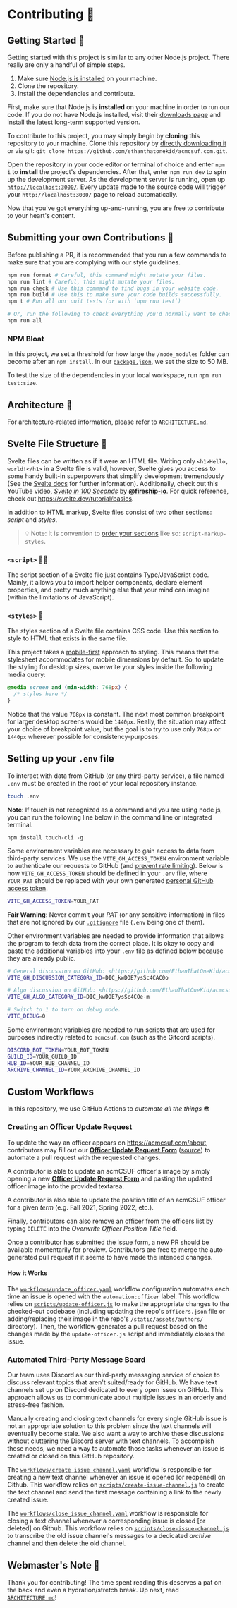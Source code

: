 # Contributing 🤝

## Getting Started 🦕

Getting started with this project is similar to any other Node.js project.
There really are only a handful of simple steps.

1. Make sure [Node.js is installed][node_dl] on your machine.
1. Clone the repository.
1. Install the dependencies and contribute.

First, make sure that Node.js is **installed** on your machine in order to run our code.
If you do not have Node.js installed, visit their [downloads page][node_dl] and install the latest long-term supported version.

To contribute to this project, you may simply begin by **cloning** this repository to your machine.
Clone this repository by [directly downloading it][ddl] or via git: `git clone https://github.com/ethanthatonekid/acmcsuf.com.git`.

Open the repository in your code editor or terminal of choice and enter `npm i` to **install** the project's dependencies.
After that, enter `npm run dev` to spin up the development server.
As the development server is running, open up [`http://localhost:3000/`](http://localhost:3000/).
Every update made to the source code will trigger your `http://localhost:3000/` page to reload automatically.

Now that you've got everything up-and-running, you are free to contribute to your heart's content.

## Submitting your own Contributions 🎉

Before publishing a PR, it is recommended that you run a few commands to make sure that you are complying with our style guidelines.

```bash
npm run format # Careful, this command might mutate your files.
npm run lint # Careful, this might mutate your files.
npm run check # Use this command to find bugs in your website code.
npm run build # Use this to make sure your code builds successfully.
npm t # Run all our unit tests (or with `npm run test`)

# Or, run the following to check everything you'd normally want to check.
npm run all
```

### NPM Bloat

In this project, we set a threshold for how large the `/node_modules` folder can become after an `npm install`.
In our [`package.json`](package.json), we set the size to 50 MB.

To test the size of the dependencies in your local workspace, run `npm run test:size`.

## Architecture 🗿

For architecture-related information, please refer to [`ARCHITECTURE.md`](ARCHITECTURE.md).

## Svelte File Structure 📄

Svelte files can be written as if it were an HTML file.
Writing only `<h1>Hello, world!</h1>` in a Svelte file is valid, however, Svelte gives you access to some handy built-in superpowers that simplify development tremendously (See the [Svelte docs][svelte_docs] for further information).
Additionally, check out this YouTube video, [_Svelte in 100 Seconds_](https://youtu.be/rv3Yq-B8qp4) by [**@fireship-io**](https://github.com/fireship-io).
For quick reference, check out <https://svelte.dev/tutorial/basics>.

In addition to HTML markup, Svelte files consist of two other sections: _script_ and _styles_.

> 💡 Note: It is convention to [order your sections][svelte_sort_order] like so: `script-markup-styles`.

### `<script>` 👨‍💻

The script section of a Svelte file just contains Type/JavaScript code.
Mainly, it allows you to import helper components, declare element properties, and pretty much anything else that your mind can imagine (within the limitations of JavaScript).

### `<styles>` 💅

The styles section of a Svelte file contains CSS code.
Use this section to style to HTML that exists in the same file.

This project takes a [mobile-first][mobile_first_info] approach to styling.
This means that the stylesheet accommodates for mobile dimensions by default.
So, to update the styling for desktop sizes, overwrite your styles inside the following media query:

```css
@media screen and (min-width: 768px) {
  /* styles here */
}
```

Notice that the value `768px` is constant.
The next most common breakpoint for larger desktop screens would be `1440px`.
Really, the situation may affect your choice of breakpoint value, but the goal is to try to use only `768px` or `1440px` wherever possible for consistency-purposes.

## Setting up your `.env` file

To interact with data from GitHub (or any third-party service), a file named `.env` must be created in the root of your local repository instance.

```sh
touch .env
```

**Note**: If touch is not recognized as a command and you are using node js, you can run the following line below in the command line or integrated terminal.

```
npm install touch-cli -g
```

Some environment variables are necessary to gain access to data from third-party services.
We use the `VITE_GH_ACCESS_TOKEN` environment variable to authenticate our requests to GitHub (and [prevent rate limiting](https://docs.github.com/en/rest/overview/resources-in-the-rest-api#increasing-the-unauthenticated-rate-limit-for-oauth-apps)).
Below is how `VITE_GH_ACCESS_TOKEN` should be defined in your `.env` file, where `YOUR_PAT` should be replaced with your own generated [personal GitHub access token](https://github.com/settings/tokens).

```sh
VITE_GH_ACCESS_TOKEN=YOUR_PAT
```

**Fair Warning**: Never commit your _PAT_ (or any sensitive information) in files that are not ignored by our [`.gitignore`](https://github.com/EthanThatOneKid/acmcsuf.com/blob/main/.gitignore) file (`.env` being one of them).

Other environment variables are needed to provide information that allows the program to fetch data from the correct place. It is okay to copy and paste the additional variables into your `.env` file as defined below because they are already public.

```sh
# General discussion on GitHub: <https://github.com/EthanThatOneKid/acmcsuf.com/discussions/categories/newsletter>
VITE_GH_DISCUSSION_CATEGORY_ID=DIC_kwDOE7ysSc4CAC0o

# Algo discussion on GitHub: <https://github.com/EthanThatOneKid/acmcsuf.com/discussions/categories/algo>
VITE_GH_ALGO_CATEGORY_ID=DIC_kwDOE7ysSc4COe-m

# Switch to 1 to turn on debug mode.
VITE_DEBUG=0
```

Some environment variables are needed to run scripts that are used for purposes indirectly related to `acmcsuf.com` (such as the Gitcord scripts).

```sh
DISCORD_BOT_TOKEN=YOUR_BOT_TOKEN
GUILD_ID=YOUR_GUILD_ID
HUB_ID=YOUR_HUB_CHANNEL_ID
ARCHIVE_CHANNEL_ID=YOUR_ARCHIVE_CHANNEL_ID
```

## Custom Workflows

In this repository, we use GitHub Actions to _automate all the things_ 😎

### Creating an Officer Update Request

To update the way an officer appears on <https://acmcsuf.com/about>, contributors may fill out our [**Officer Update Request Form**](https://github.com/EthanThatOneKid/acmcsuf.com/issues/new?assignees=&labels=automation%3Aofficer&template=officer_update_request.yaml&title=%5BOFFICER_AUTOMATION%5D) ([source](https://github.com/EthanThatOneKid/acmcsuf.com/blob/main/.github/ISSUE_TEMPLATE/officer_update_request.yaml)) to automate a pull request with the requested changes.

A contributor is able to update an acmCSUF officer's image by simply opening a new [**Officer Update Request Form**](https://github.com/EthanThatOneKid/acmcsuf.com/issues/new?assignees=&labels=automation%3Aofficer&template=officer_update_request.yaml&title=%5BOFFICER_AUTOMATION%5D) and pasting the updated officer image into the provided textarea.

A contributor is also able to update the position title of an acmCSUF officer for a given _term_ (e.g. Fall 2021, Spring 2022, etc.).

Finally, contributors can also remove an officer from the officers list by typing `DELETE` into the _Overwrite Officer Position Title_ field.

Once a contributor has submitted the issue form, a new PR should be available momentarily for preview.
Contributors are free to merge the auto-generated pull request if it seems to have made the intended changes.

#### How it Works

The [`workflows/update_officer.yaml`](https://github.com/EthanThatOneKid/acmcsuf.com/blob/main/.github/workflows/update_officer.yaml) workflow configuration automates each time an issue is opened with the `automation:officer` label.
This workflow relies on [`scripts/update-officer.js`](https://github.com/EthanThatOneKid/acmcsuf.com/blob/main/scripts/update-officer.js) to make the appropriate changes to the checked-out codebase (including updating the repo's `officers.json` file or adding/replacing their image in the repo's `/static/assets/authors/` directory).
Then, the workflow generates a pull request based on the changes made by the `update-officer.js` script and immediately closes the issue.

### Automated Third-Party Message Board

Our team uses Discord as our third-party messaging service of choice to discuss relevant topics that aren't suited/ready for GitHub.
We have text channels set up on Discord dedicated to every open issue on GitHub.
This approach allows us to communicate about multiple issues in an orderly and stress-free fashion.

Manually creating and closing text channels for every single GitHub issue is not an appropriate solution to this problem since the text channels will eventually become stale.
We also want a way to archive these discussions without cluttering the Discord server with text channels.
To accomplish these needs, we need a way to automate those tasks whenever an issue is created or closed on this GitHub repository.

The [`workflows/create_issue_channel.yaml`](https://github.com/EthanThatOneKid/acmcsuf.com/blob/main/.github/workflows/create_issue_channel.yaml) workflow is responsible for creating a new text channel whenever an issue is opened [or reopened] on Github.
This workflow relies on [`scripts/create-issue-channel.js`](https://github.com/EthanThatOneKid/acmcsuf.com/blob/main/scripts/create-issue-channel.js) to create the text channel and send the first message containing a link to the newly created issue.

The [`workflows/close_issue_channel.yaml`](https://github.com/EthanThatOneKid/acmcsuf.com/blob/main/.github/workflows/close_issue_channel.yaml) workflow is responsible for closing a text channel whenever a corresponding issue is closed [or deleted] on Github.
This workflow relies on [`scripts/close-issue-channel.js`](https://github.com/EthanThatOneKid/acmcsuf.com/blob/main/scripts/close-issue-channel.js) to transcribe the old issue channel's messages to a dedicated _archive_ channel and then delete the old channel.

## Webmaster's Note 📝

Thank you for contributing!
The time spent reading this deserves a pat on the back and even a hydration/stretch break.
Up next, read [`ARCHITECTURE.md`](ARCHITECTURE.md)!

[ddl]: https://etok.codes/acmcsuf.com/archive/main.zip
[node_dl]: https://nodejs.org/en/download/
[svelte_home]: https://svelte.dev/
[svelte_docs]: https://svelte.dev/docs/
[mobile_first_info]: https://developer.mozilla.org/en-US/docs/Web/Progressive_web_apps/Responsive/Mobile_first
[svelte_sort_order]: https://github.com/sveltejs/prettier-plugin-svelte#svelte-sort-order
